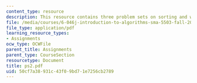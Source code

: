 ```yaml
---
content_type: resource
description: This resource contains three problem sets on sorting and weighted median.
file: /media/courses/6-046j-introduction-to-algorithms-sma-5503-fall-2005/50cf7a38931c43f09bd71e7256cb2789_ps2.pdf
file_type: application/pdf
learning_resource_types:
- Assignments
ocw_type: OCWFile
parent_title: Assignments
parent_type: CourseSection
resourcetype: Document
title: ps2.pdf
uid: 50cf7a38-931c-43f0-9bd7-1e7256cb2789
---
```

